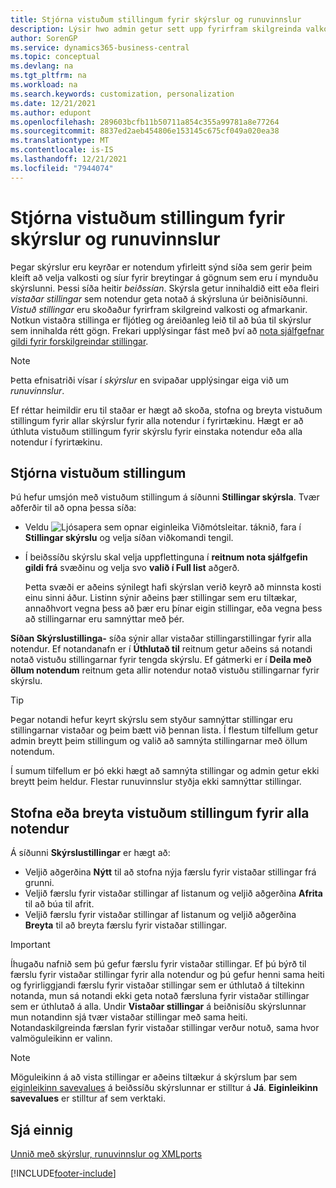 ```yaml
---
title: Stjórna vistuðum stillingum fyrir skýrslur og runuvinnslur
description: Lýsir hwo admin getur sett upp fyrirfram skilgreinda valkosti og afmarkanir fyrir skýrslu og samnýtt þær stillingar með einum eða öllum notendum.
author: SorenGP
ms.service: dynamics365-business-central
ms.topic: conceptual
ms.devlang: na
ms.tgt_pltfrm: na
ms.workload: na
ms.search.keywords: customization, personalization
ms.date: 12/21/2021
ms.author: edupont
ms.openlocfilehash: 289603bcfb11b50711a854c355a99781a8e77264
ms.sourcegitcommit: 8837ed2aeb454806e153145c675cf049a020ea38
ms.translationtype: MT
ms.contentlocale: is-IS
ms.lasthandoff: 12/21/2021
ms.locfileid: "7944074"
---
```

# <a name="manage-saved-settings-for-reports-and-batch-jobs"></a>Stjórna vistuðum stillingum fyrir skýrslur og runuvinnslur

Þegar skýrslur eru keyrðar er notendum yfirleitt sýnd síða sem gerir þeim kleift að velja valkosti og síur fyrir breytingar á gögnum sem eru í mynduðu skýrslunni. Þessi síða heitir *beiðssían*. Skýrsla getur innihaldið eitt eða fleiri *vistaðar stillingar* sem notendur geta notað á skýrsluna úr beiðnisíðunni. *Vistuð stillingar* eru skoðaður fyrirfram skilgreind valkosti og afmarkanir. Notkun vistaðra stillinga er fljótleg og áreiðanleg leið til að búa til skýrslur sem innihalda rétt gögn. Frekari upplýsingar fást með því að [nota sjálfgefnar gildi fyrir forskilgreindar stillingar](ui-work-report.md#SavedSettings).

> [!NOTE]
> Þetta efnisatriði vísar í *skýrslur* en svipaðar upplýsingar eiga við um *runuvinnslur*.

Ef réttar heimildir eru til staðar er hægt að skoða, stofna og breyta vistuðum stillingum fyrir allar skýrslur fyrir alla notendur í fyrirtækinu. Hægt er að úthluta vistuðum stillingum fyrir skýrslu fyrir einstaka notendur eða alla notendur í fyrirtækinu.

## <a name="manage-saved-settings"></a>Stjórna vistuðum stillingum

Þú hefur umsjón með vistuðum stillingum á síðunni **Stillingar skýrsla**. Tvær aðferðir til að opna þessa síða:

- Veldu ![Ljósapera sem opnar eiginleika Viðmótsleitar.](media/ui-search/search_small.png "Segðu mér hvað þú vilt gera") táknið, fara í **Stillingar skýrslu** og velja síðan viðkomandi tengil.
- Í beiðssíðu skýrslu skal velja uppflettinguna í **reitnum nota sjálfgefin gildi frá** svæðinu og velja svo **valið í Full list** aðgerð.

    Þetta svæði er aðeins sýnilegt hafi skýrslan verið keyrð að minnsta kosti einu sinni áður. Listinn sýnir aðeins þær stillingar sem eru tiltækar, annaðhvort vegna þess að þær eru þínar eigin stillingar, eða vegna þess að stillingarnar eru samnýttar með þér.

**Síðan Skýrslustillinga-** síða sýnir allar vistaðar stillingarstillingar fyrir alla notendur. Ef notandanafn er í **Úthlutað til** reitnum getur aðeins sá notandi notað vistuðu stillingarnar fyrir tengda skýrslu. Ef gátmerki er í **Deila með öllum notendum** reitnum geta allir notendur notað vistuðu stillingarnar fyrir skýrslu.  

> [!TIP]
> Þegar notandi hefur keyrt skýrslu sem styður samnýttar stillingar eru stillingarnar vistaðar og þeim bætt við þennan lista. Í flestum tilfellum getur admin breytt þeim stillingum og valið að samnýta stillingarnar með öllum notendum.
>
> Í sumum tilfellum er þó ekki hægt að samnýta stillingar og admin getur ekki breytt þeim heldur. Flestar runuvinnslur styðja ekki samnýttar stillingar.  

## <a name="create-or-modify-saved-settings-for-all-users"></a>Stofna eða breyta vistuðum stillingum fyrir alla notendur

Á síðunni **Skýrslustillingar** er hægt að:

- Veljið aðgerðina **Nýtt** til að stofna nýja færslu fyrir vistaðar stillingar frá grunni.
- Veljið færslu fyrir vistaðar stillingar af listanum og veljið aðgerðina **Afrita** til að búa til afrit.
- Veljið færslu fyrir vistaðar stillingar af listanum og veljið aðgerðina **Breyta** til að breyta færslu fyrir vistaðar stillingar.

> [!Important]
> Íhugaðu nafnið sem þú gefur færslu fyrir vistaðar stillingar. Ef þú býrð til færslu fyrir vistaðar stillingar fyrir alla notendur og þú gefur henni sama heiti og fyrirliggjandi færslu fyrir vistaðar stillingar sem er úthlutað á tiltekinn notanda, mun sá notandi ekki geta notað færsluna fyrir vistaðar stillingar sem er úthlutað á alla.  Undir **Vistaðar stillingar** á beiðnisíðu skýrslunnar mun notandinn sjá tvær vistaðar stillingar með sama heiti. Notandaskilgreinda færslan fyrir vistaðar stillingar verður notuð, sama hvor valmöguleikinn er valinn.

> [!NOTE]
> Möguleikinn á að vista stillingar er aðeins tiltækur á skýrslum þar sem [eiginleikinn savevalues](/dynamics365/business-central/dev-itpro/developer/properties/devenv-savevalues-property) á beiðssíðu skýrslunnar er stilltur á **Já**. **Eiginleikinn savevalues** er stilltur af sem verktaki.  

## <a name="see-also"></a>Sjá einnig

[Unnið með skýrslur, runuvinnslur og XMLports](ui-work-report.md)  

[!INCLUDE[footer-include](includes/footer-banner.md)]